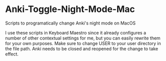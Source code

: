# Anki-Toggle-Night-Mode-Mac
Scripts to programatically change Anki's night mode on MacOS

I use these scripts in Keyboard Maestro since it already configures a number of other contextual settings for me, but you can easily rewrite them for your own purposes. 
Make sure to change USER to your user directory in the file path.
Anki needs to be closed and reopened for the change to take effect. 
